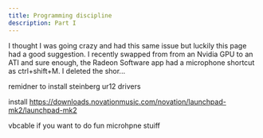 ```yaml
---
title: Programming discipline
description: Part I
---
```



I thought I was going crazy and had this same issue but luckily this page had a good suggestion. I recently swapped from from an Nvidia GPU to an ATI and sure enough, the Radeon Software app had a microphone shortcut as ctrl+shift+M. I deleted the shor...


remidner to install steinberg ur12 drivers


install
https://downloads.novationmusic.com/novation/launchpad-mk2/launchpad-mk2


vbcable if you want to do fun microhpne stuiff
